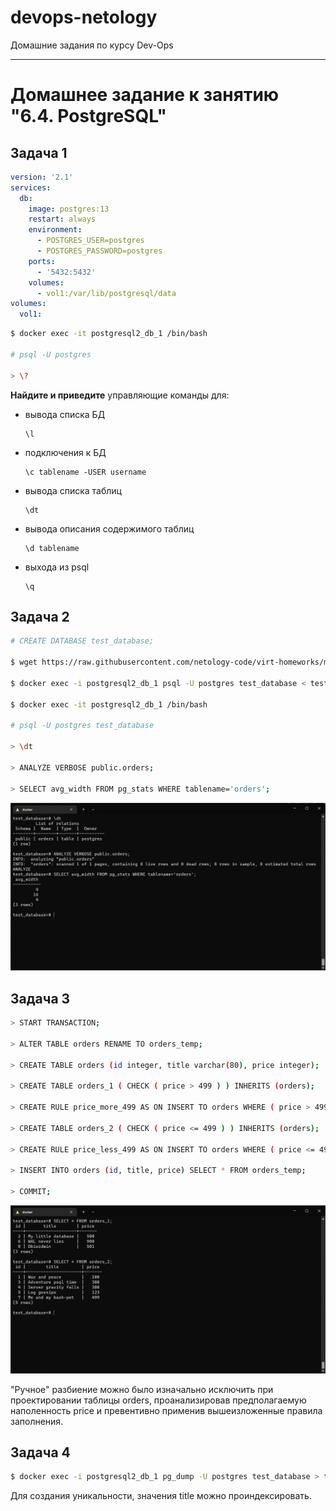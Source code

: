 # devops-netology
Домашние задания по курсу Dev-Ops

------

# Домашнее задание к занятию "6.4. PostgreSQL"


## Задача 1


```yaml
version: '2.1'
services:
  db:
    image: postgres:13
    restart: always
    environment:
      - POSTGRES_USER=postgres
      - POSTGRES_PASSWORD=postgres
    ports:
      - '5432:5432'
    volumes:
      - vol1:/var/lib/postgresql/data
volumes:
  vol1:
```

```bash
$ docker exec -it postgresql2_db_1 /bin/bash

# psql -U postgres

> \?
```

**Найдите и приведите** управляющие команды для:
- вывода списка БД
 
      \l

- подключения к БД 

      \c tablename -USER username

- вывода списка таблиц 

      \dt

- вывода описания содержимого таблиц
 
      \d tablename

- выхода из psql

      \q


## Задача 2


```bash
# CREATE DATABASE test_database;

$ wget https://raw.githubusercontent.com/netology-code/virt-homeworks/master/06-db-04-postgresql/test_data/test_dump.sql

$ docker exec -i postgresql2_db_1 psql -U postgres test_database < test_dump.sql

$ docker exec -it postgresql2_db_1 /bin/bash

# psql -U postgres test_database

> \dt

> ANALYZE VERBOSE public.orders;

> SELECT avg_width FROM pg_stats WHERE tablename='orders';
```

![SQL_04](https://github.com/L1qu1dVacuum/devops-netology/blob/main/second_term/hw-db-04-postgres/Images/2022-04-22.png?raw=true)


## Задача 3


```bash
> START TRANSACTION;

> ALTER TABLE orders RENAME TO orders_temp;

> CREATE TABLE orders (id integer, title varchar(80), price integer);

> CREATE TABLE orders_1 ( CHECK ( price > 499 ) ) INHERITS (orders);

> CREATE RULE price_more_499 AS ON INSERT TO orders WHERE ( price > 499 ) DO INSTEAD INSERT INTO orders_1 VALUES (NEW.*);

> CREATE TABLE orders_2 ( CHECK ( price <= 499 ) ) INHERITS (orders);

> CREATE RULE price_less_499 AS ON INSERT TO orders WHERE ( price <= 499 ) DO INSTEAD INSERT INTO orders_2 VALUES (NEW.*);

> INSERT INTO orders (id, title, price) SELECT * FROM orders_temp;

> COMMIT;
```

![SQL_04](https://github.com/L1qu1dVacuum/devops-netology/blob/main/second_term/hw-db-04-postgres/Images/2022-04-22%20(2).png?raw=true)

"Ручное" разбиение можно было изначально исключить при проектировании таблицы orders, проанализировав предполагаемую наполенность price и превентивно применив вышеизложенные правила заполнения.


## Задача 4


```bash
$ docker exec -i postgresql2_db_1 pg_dump -U postgres test_database > test_database_dump.sql
```

Для создания уникальности, значения title можно проиндексировать. 
